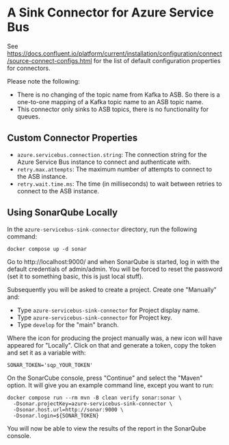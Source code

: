 # A Sink Connector for Azure Service Bus

See <https://docs.confluent.io/platform/current/installation/configuration/connect/source-connect-configs.html>
for the list of default configuration properties for connectors.

Please note the following:

- There is no changing of the topic name from Kafka to ASB.  So there is a one-to-one mapping of a Kafka topic name to an ASB topic name.
- This connector only sinks to ASB topics, there is no functionality for queues.

## Custom Connector Properties

- `azure.servicebus.connection.string`: The connection string for the Azure Service Bus instance to connect and authenticate with.
- `retry.max.attempts`: The maximum number of attempts to connect to the ASB instance.
- `retry.wait.time.ms`: The time (in milliseconds) to wait between retries to connect to the ASB instance.

## Using SonarQube Locally

In the `azure-servicebus-sink-connector` directory, run the following command:

```shell
docker compose up -d sonar
```

Go to http://localhost:9000/ and when SonarQube is started, log in with the
default credentials of admin/admin.  You will be forced to reset the
password (set it to something basic, this is just local stuff).

Subsequently you will be asked to create a project.  Create one "Manually"
and:

- Type `azure-servicebus-sink-connector` for Project display name.
- Type `azure-servicebus-sink-connector` for Project key.
- Type `develop` for the "main" branch.

Where the icon for producing the project manually was, a new icon will have
appeared for "Locally".  Click on that and generate a token, copy the token
and set it as a variable with:

```shell
SONAR_TOKEN='sqp_YOUR_TOKEN'
```

On the SonarCube console, press "Continue" and select the "Maven"
option.  It will give you an example command line, except you want
to run:

```shell
docker compose run --rm mvn -B clean verify sonar:sonar \
  -Dsonar.projectKey=azure-servicebus-sink-connector \
  -Dsonar.host.url=http://sonar:9000 \
  -Dsonar.login=${SONAR_TOKEN}
  ```

You will now be able to view the results of the report in the SonarQube
console.
